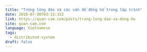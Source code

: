 ```yaml
---
title: "Trứng lòng đào và các vấn đề đồng hồ trong lập trình"
date: 2018-07-30T03:15:15Z
link: https://quan-cam.com/posts/trung-long-dao-va-dong-ho
site: quan-cam.com
language: Vietnamese
tags:
  - distributed-system
draft: false
---
```

